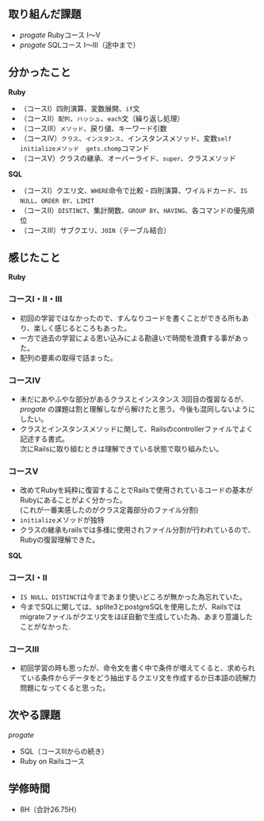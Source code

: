## 取り組んだ課題
- _progate_ Rubyコース Ⅰ〜Ⅴ
- _progate_ SQLコース Ⅰ〜Ⅲ（途中まで）
## 分かったこと

__Ruby__
- （コースⅠ）四則演算、変数展開、`if`文
- （コースⅡ）`配列`、`ハッシュ`、`each`文（繰り返し処理）
- （コースⅢ）`メソッド`、戻り値、キーワード引数
- （コースⅣ）`クラス`、`インスタンス`、インスタンスメソッド、変数`self`  
`initializeメソッド`　`gets.chomp`コマンド
- （コースⅤ）クラスの継承、オーバーライド、`super`、クラスメソッド  

__SQL__
- （コースⅠ）クエリ文、`WHERE`命令で比較・四則演算、ワイルドカード、`IS NULL`、`ORDER BY`、`LIMIT`
- （コースⅡ）`DISTINCT`、集計関数、`GROUP BY`、`HAVING`、各コマンドの優先順位
- （コースⅢ）サブクエリ、`JOIN`（テーブル結合）
## 感じたこと

__Ruby__
### コースⅠ・Ⅱ・Ⅲ
- 初回の学習ではなかったので、すんなりコードを書くことができる所もあり、楽しく感じるところもあった。
- 一方で過去の学習による思い込みによる勘違いで時間を浪費する事があった。
- 配列の要素の取得で詰まった。
### コースⅣ
- 未だにあやふやな部分があるクラスとインスタンス 3回目の復習なるが、  
_progate_ の課題は割と理解しながら解けたと思う。今後も混同しないようにしたい。
- クラスとインスタンスメソッドに関して、Railsのcontrollerファイルでよく記述する書式。  
次にRailsに取り組むときは理解できている状態で取り組みたい。
### コースⅤ　
- 改めてRubyを純粋に復習することでRailsで使用されているコードの基本がRubyにあることがよく分かった。  
(これが一番実感したのがクラス定義部分のファイル分割)
- `initialize`メソッドが独特
- クラスの継承もrailsでは多様に使用されファイル分割が行われているので、Rubyの復習理解できた。  

__SQL__  
###  コースⅠ・Ⅱ
- `IS NULL`、`DISTINCT`は今まであまり使いどころが無かった為忘れていた。
- 今までSQLに関しては、splite3とpostgreSQLを使用したが、Railsではmigrateファイルがクエリ文をほぼ自動で生成していた為、あまり意識したことがなかった. 
### コースⅢ
- 初回学習の時も思ったが、命令文を書く中で条件が増えてくると、求められている条件からデータをどう抽出するクエリ文を作成するか日本語の読解力問題になってくると思った。
## 次やる課題
_progate_
- SQL（コースⅢからの続き）
- Ruby on Railsコース
## 学修時間
- 8H（合計26.75H）